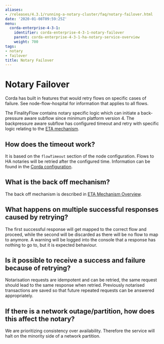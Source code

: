 ```yaml
---
aliases:
- /releases/4.3.1/running-a-notary-cluster/faq/notary-failover.html
date: '2020-01-08T09:59:25Z'
menu:
  corda-enterprise-4-3-1:
    identifier: corda-enterprise-4-3-1-notary-failover
    parent: corda-enterprise-4-3-1-ha-notary-service-overview
    weight: 700
tags:
- notary
- failover
title: Notary Failover
---
```



# Notary Failover

Corda has built in features that would retry flows on specific cases of failure. See node-flow-hospital for information that applies to all flows.

The FinalityFlow contains notary specific logic which can initiate a back-pressure aware subflow since minimum platform version 4.
The backpressure aware subflow has configured timeout and retry with specific logic relating
to the [ETA mechanism](eta-mechanism.md).

## How does the timeout work?

It is based on the `flowTimeout` section of the node configuration. Flows to HA notaries will be retried after the configured
time. Information can be found in the [Corda configuration](../../corda-configuration-file.md).

## What is the back off mechanism?

The back off mechanism is described in [ETA Mechanism Overview](eta-mechanism.md).

## What happens on multiple successful responses caused by retrying?

The first successful response will get mapped to the correct flow and proceed, while the second will be discarded as there will
be no flow to map to anymore. A warning will be logged into the console that a response has nothing to go to, but it is expected
behaviour.

## Is it possible to receive a success and failure because of retrying?

Notarisation requests are idempotent and can be retried, the same request should lead to the same response when retried.
Previously notarised transactions are saved so that future repeated requests can be answered appropriately.

## If there is a network outage/partition, how does this affect the notary?

We are prioritizing consistency over availability. Therefore the service will halt on the minority side of a network partition.
